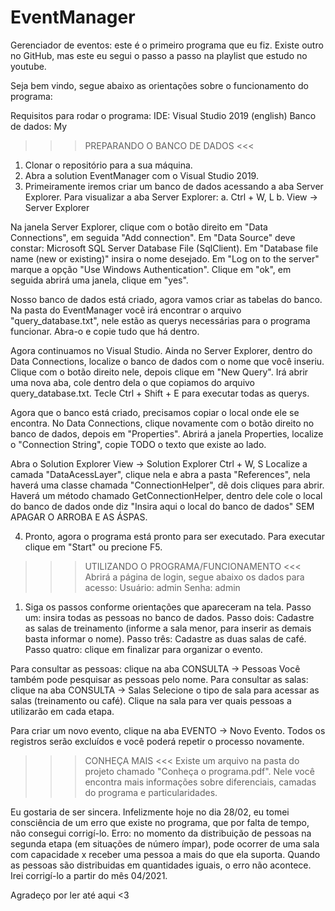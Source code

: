 # EventManager
Gerenciador de eventos: este é o primeiro programa que eu fiz. Existe outro no GitHub, mas este eu segui o passo a passo na playlist que estudo no youtube.

Seja bem vindo, segue abaixo as orientações sobre o funcionamento do programa:

Requisitos para rodar o programa:
IDE: Visual Studio 2019 (english)
Banco de dados: My

>>> PREPARANDO O BANCO DE DADOS <<<
1. Clonar o repositório para a sua máquina.
2. Abra a solution EventManager com o Visual Studio 2019.
3. Primeiramente iremos criar um banco de dados acessando a aba Server Explorer.
  Para visualizar a aba Server Explorer:
  a. Ctrl + W, L
  b. View -> Server Explorer

  Na janela Server Explorer, clique com o botão direito em "Data Connections", em seguida "Add connection".
  Em "Data Source" deve constar: Microsoft SQL Server Database File (SqlClient).
  Em "Database file name (new or existing)" insira o nome desejado.
  Em "Log on to the server" marque a opção "Use Windows Authentication".
  Clique em "ok", em seguida abrirá uma janela, clique em "yes".

  Nosso banco de dados está criado, agora vamos criar as tabelas do banco.
  Na pasta do EventManager você irá encontrar o arquivo "query_database.txt", nele estão as querys necessárias para o programa funcionar.
  Abra-o e copie tudo que há dentro.

  Agora continuamos no Visual Studio.
  Ainda no Server Explorer, dentro do Data Connections, localize o banco de dados com o nome que você inseriu. 
  Clique com o botão direito nele, depois clique em "New Query".
  Irá abrir uma nova aba, cole dentro dela o que copiamos do arquivo query_database.txt.
  Tecle Ctrl + Shift + E para executar todas as querys.
  
  Agora que o banco está criado, precisamos copiar o local onde ele se encontra.
  No Data Connections, clique novamente com o botão direito no banco de dados, depois em "Properties".
  Abrirá a janela Properties, localize o "Connection String", copie TODO o texto que existe ao lado.
  
  Abra o Solution Explorer 
     View -> Solution Explorer
     Ctrl + W, S
  Localize a camada "DataAcessLayer", clique nela e abra a pasta "References", nela haverá uma classe chamada "ConnectionHelper", dê dois cliques para abrir.
  Haverá um método chamado GetConnectionHelper, dentro dele cole o local do banco de dados onde diz "Insira aqui o local do banco de dados" SEM APAGAR O ARROBA E AS ÁSPAS.
  
4. Pronto, agora o programa está pronto para ser executado. Para executar clique em "Start" ou precione F5.

>>> UTILIZANDO O PROGRAMA/FUNCIONAMENTO <<<
  Abrirá a página de login, segue abaixo os dados para acesso:
  Usuário: admin
  Senha: admin

1. Siga os passos conforme orientações que apareceram na tela.
Passo um: insira todas as pessoas no banco de dados.
Passo dois: Cadastre as salas de treinamento (informe a sala menor, para inserir as demais basta informar o nome).
Passo três: Cadastre as duas salas de café.
Passo quatro: clique em finalizar para organizar o evento.

Para consultar as pessoas: clique na aba CONSULTA -> Pessoas
  Você também pode pesquisar as pessoas pelo nome.
Para consultar as salas: clique na aba CONSULTA -> Salas
  Selecione o tipo de sala para acessar as salas (treinamento ou café).
  Clique na sala para ver quais pessoas a utilizarão em cada etapa.

Para criar um novo evento, clique na aba EVENTO -> Novo Evento.
Todos os registros serão excluídos e você poderá repetir o processo novamente.

>>> CONHEÇA MAIS <<<
Existe um arquivo na pasta do projeto chamado "Conheça o programa.pdf".
Nele você encontra mais informações sobre diferenciais, camadas do programa e particularidades.

Eu gostaria de ser sincera. Infelizmente hoje no dia 28/02, eu tomei consciência de um erro que existe no programa, que por falta de tempo, não consegui corrigí-lo. 
Erro: no momento da distribuição de pessoas na segunda etapa (em situações de número ímpar), pode ocorrer de uma sala com capacidade x receber uma pessoa a mais do que ela suporta. Quando as pessoas são distribuidas em quantidades iguais, o erro não acontece.
Irei corrigí-lo a partir do mês 04/2021.

Agradeço por ler até aqui <3
